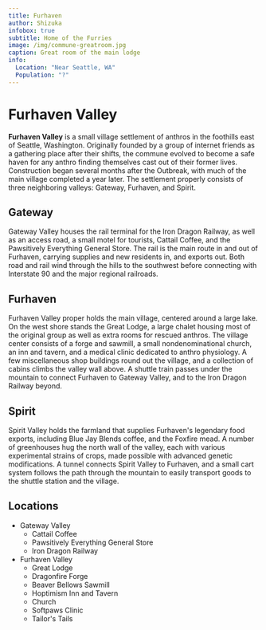 ```yaml
---
title: Furhaven
author: Shizuka
infobox: true
subtitle: Home of the Furries
image: /img/commune-greatroom.jpg
caption: Great room of the main lodge
info:
  Location: "Near Seattle, WA"
  Population: "?"
---
```


# Furhaven Valley

**Furhaven Valley** is a small village settlement of anthros in the foothills
east of Seattle, Washington. Originally founded by a group of internet friends
as a gathering place after their shifts, the commune evolved to become a safe
haven for any anthro finding themselves cast out of their former lives.
Construction began several months after the Outbreak, with much of the main
village completed a year later. The settlement properly consists of three
neighboring valleys: Gateway, Furhaven, and Spirit.


## Gateway

Gateway Valley houses the rail terminal for the Iron Dragon Railway, as well as
an access road, a small motel for tourists, Cattail Coffee, and the Pawsitively
Everything General Store. The rail is the main route in and out of Furhaven,
carrying supplies and new residents in, and exports out. Both road and rail wind
through the hills to the southwest before connecting with Interstate 90 and the
major regional railroads.


## Furhaven

Furhaven Valley proper holds the main village, centered around a large lake. On
the west shore stands the Great Lodge, a large chalet housing most of the
original group as well as extra rooms for rescued anthros. The village center
consists of a forge and sawmill, a small nondenominational church, an inn and
tavern, and a medical clinic dedicated to anthro physiology. A few miscellaneous
shop buildings round out the village, and a collection of cabins climbs the
valley wall above. A shuttle train passes under the mountain to connect Furhaven
to Gateway Valley, and to the Iron Dragon Railway beyond.


## Spirit

Spirit Valley holds the farmland that supplies Furhaven's legendary food
exports, including Blue Jay Blends coffee, and the Foxfire mead. A number of
greenhouses hug the north wall of the valley, each with various experimental
strains of crops, made possible with advanced genetic modifications. A tunnel
connects Spirit Valley to Furhaven, and a small cart system follows the path
through the mountain to easily transport goods to the shuttle station and the
village.


## Locations

- Gateway Valley
  - Cattail Coffee
  - Pawsitively Everything General Store
  - Iron Dragon Railway
- Furhaven Valley
  - Great Lodge
  - Dragonfire Forge
  - Beaver Bellows Sawmill
  - Hoptimism Inn and Tavern
  - Church
  - Softpaws Clinic
  - Tailor's Tails
